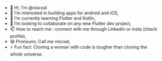 - 👋 Hi, I’m @niscxal
- 👀 I’m interested in building apps for android and iOS,
- 🌱 I’m currently learning Flutter and Kotlin,
- 💞️ I’m looking to collaborate on any new Flutter dev project, 
- 📫 How to reach me : connect with me through Linkedin or insta (check profile),
- 😄 Pronouns: Call me niscxal,
- ⚡ Fun fact: Cloning a woman with code is tougher than cloning the whole universe.

<!---
niscxal/niscxal is a ✨ special ✨ repository because its `README.md` (this file) appears on your GitHub profile.
You can click the Preview link to take a look at your changes.
--->
